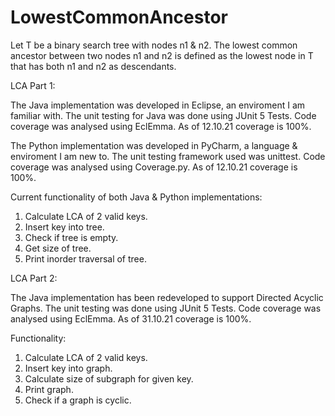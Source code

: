 # LowestCommonAncestor

Let T be a binary search tree with nodes n1 & n2. The lowest common ancestor between two nodes n1 and n2 is defined as the lowest node in T that has both n1 and n2 as descendants.


LCA Part 1:

The Java implementation was developed in Eclipse, an enviroment I am familiar with.
The unit testing for Java was done using JUnit 5 Tests. Code coverage was analysed using EclEmma. As of 12.10.21 coverage is 100%.

The Python implementation was developed in PyCharm, a language & enviroment I am new to.
The unit testing framework used was unittest. Code coverage was analysed using Coverage.py. As of 12.10.21 coverage is 100%.

Current functionality of both Java & Python implementations:

1. Calculate LCA of 2 valid keys.
2. Insert key into tree.
3. Check if tree is empty.
4. Get size of tree.
5. Print inorder traversal of tree.

LCA Part 2:

The Java implementation has been redeveloped to support Directed Acyclic Graphs.
The unit testing was done using JUnit 5 Tests. Code coverage was analysed using EclEmma. As of 31.10.21 coverage is 100%.

Functionality:

1. Calculate LCA of 2 valid keys.
2. Insert key into graph.
3. Calculate size of subgraph for given key.
4. Print graph.
5. Check if a graph is cyclic.



